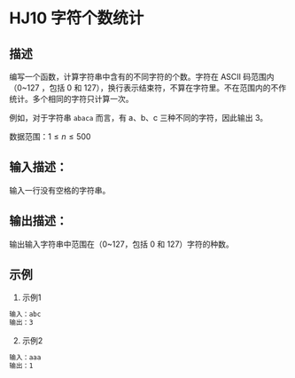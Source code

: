 # HJ10 字符个数统计

## 描述

编写一个函数，计算字符串中含有的不同字符的个数。字符在 ASCII 码范围内（0~127 ，包括 0 和 127），换行表示结束符，不算在字符里。不在范围内的不作统计。多个相同的字符只计算一次。

例如，对于字符串 `abaca` 而言，有 a、b、c 三种不同的字符，因此输出 3。

数据范围：$1 \leq n \leq 500$

## 输入描述：

输入一行没有空格的字符串。

## 输出描述：

输出输入字符串中范围在（0~127，包括 0 和 127）字符的种数。

## 示例

1. 示例1

```txt
输入：abc
输出：3
```

2. 示例2

```txt
输入：aaa
输出：1
```
